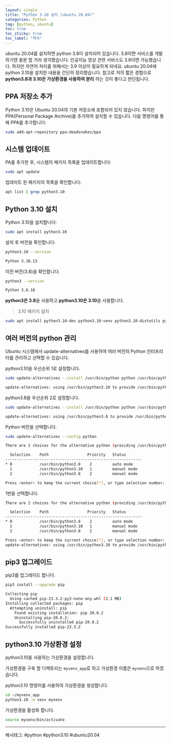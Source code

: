 ```yaml
---
layout: single
title: "Python 3.10 설치 (ubuntu 20.04)"
categories: Python
tag: [python, ubuntu]
toc: true
toc_sticky: true
toc_label: "목차"
---
```

ubuntu 20.04를 설치하면 python 3.8이 설치되어 있습니다. 3.8이면 서비스를 개발하기엔 충분 할 거라 생각했습니다. 인공지능 영상 관련 서비스도 3.8이면 가능했습니다. 하지만 자연어 처리를 위해서는 3.9 이상이 필요하게 되네요. ubuntu 20.04에 python 3.10을 설치한 내용을 간단히 정리했습니다. 참고로 저의 짧은 경험으로 **python3.8과 3.10은 가상환경을 사용하여 분리** 하는 것이 좋다고 판단됩니다.

## PPA 저장소 추가

Python 3.10은 Ubuntu 20.04의 기본 저장소에 포함되어 있지 않습니다. 하지만 PPA(Personal Package Archive)를 추가하여 설치할 수 있습니다. 다음 명령어를 통해 PPA를 추가합니다:

```bash
sudo add-apt-repository ppa:deadsnakes/ppa
```

## 시스템 업데이트

PA를 추가한 후, 시스템의 패키지 목록을 업데이트합니다:

```bash
sudo apt update
```

업데이트 된 패키지의 목록을 확인합니다:

```bash
apt list | grep python3.10
```

## Python 3.10 설치

Python 3.10을 설치합니다:

```bash
sudo apt install python3.10
```

설치 후 버전을 확인합니다:

```bash
python3.10 --version
```

```bash
Python 3.10.13
```

이전 버전(3.8)을 확인합니다.

```bash
python3 --version
```

```bash
Python 3.8.10
```

**python3은 3.8**을 사용하고 **python3.10은 3.10**을 사용합니다.

> 3.10 패키지 설치

```bash
sudo apt install python3.10-dev python3.10-venv python3.10-distutils python3.10-lib2to3 python3.10-gdbm python3.10-tk
```

## 여러 버전의 python 관리

Ubuntu 시스템에서 update-alternatives를 사용하여 여러 버전의 Python 인터프리터를 관리하고 선택할 수 있습니다.

python3.10을 우선순위 1로 설정합니다.

```bash
sudo update-alternatives --install /usr/bin/python python /usr/bin/python3.10 1
```

```bash
update-alternatives: using /usr/bin/python3.10 to provide /usr/bin/python (python) in auto mode
```

python3.8을 우선순위 2로 설정합니다.

```bash
sudo update-alternatives --install /usr/bin/python python /usr/bin/python3.8 2
```

```bash
update-alternatives: using /usr/bin/python3.8 to provide /usr/bin/python (python) in auto mode
```

Python 버전을 선택합니다.

```bash
sudo update-alternatives --config python
```

```bash
There are 2 choices for the alternative python (providing /usr/bin/python).

  Selection    Path                 Priority   Status
------------------------------------------------------------
* 0            /usr/bin/python3.8    2         auto mode
  1            /usr/bin/python3.10   1         manual mode
  2            /usr/bin/python3.8    2         manual mode

Press <enter> to keep the current choice[*], or type selection number: 
```

1번을 선택합니다.

```bash
There are 2 choices for the alternative python (providing /usr/bin/python).

  Selection    Path                 Priority   Status
------------------------------------------------------------
* 0            /usr/bin/python3.8    2         auto mode
  1            /usr/bin/python3.10   1         manual mode
  2            /usr/bin/python3.8    2         manual mode

Press <enter> to keep the current choice[*], or type selection number: 1
update-alternatives: using /usr/bin/python3.10 to provide /usr/bin/python (python) in manual mode
```

## pip3 업그레이드

pip3를 업그레이드 합니다.

```bash
pip3 install --upgrade pip
```

```bash
Collecting pip
  Using cached pip-23.3.2-py3-none-any.whl (2.1 MB)
Installing collected packages: pip
  Attempting uninstall: pip
    Found existing installation: pip 20.0.2
    Uninstalling pip-20.0.2:
      Successfully uninstalled pip-20.0.2
Successfully installed pip-23.3.2
```

## python3.10 가상환경 설정

python3.10을 사용하는 가상환경을 설정합니다.

가상환경을 구축 할 디렉토리는 `myvenv_app`로 하고 가상환경 이름은 `myvenv`으로 하겠습니다.

python3.10 명령어를 사용하여 가상환경을 생성합니다.

```bash
cd ~/myvenv_app
python3.10 -m venv myvenv
```

가상환경을 활성화 합니다.

```bash
source myvenv/bin/activate
```

---

해시태그: #python #python3.10 #ubuntu20.04
